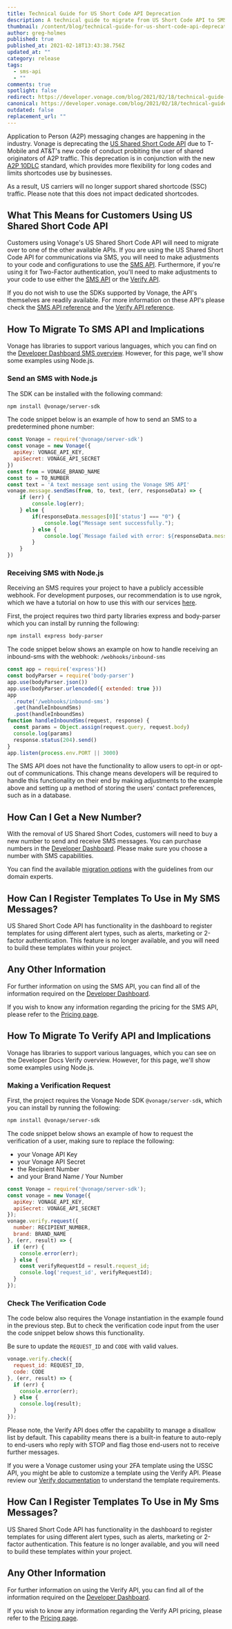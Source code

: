 ```yaml
---
title: Technical Guide for US Short Code API Deprecation
description: A technical guide to migrate from US Short Code API to SMS and Verify APIs.
thumbnail: /content/blog/technical-guide-for-us-short-code-api-deprecation/shortcode_deprecation_1200x600.png
author: greg-holmes
published: true
published_at: 2021-02-18T13:43:38.756Z
updated_at: ""
category: release
tags:
  - sms-api
  - ""
comments: true
spotlight: false
redirect: https://developer.vonage.com/blog/2021/02/18/technical-guide-for-us-short-code-api-deprecation-1
canonical: https://developer.vonage.com/blog/2021/02/18/technical-guide-for-us-short-code-api-deprecation-1
outdated: false
replacement_url: ""
---
```

Application to Person (A2P) messaging changes are happening in the industry. Vonage is deprecating the [US Shared Short Code API](https://developer.nexmo.com/messaging/us-short-codes/overview) due to T-Mobile and AT&T's new code of conduct probiting the user of shared originators of A2P traffic. This deprecation is in conjunction with the new [A2P 10DLC](https://help.nexmo.com/hc/en-us/articles/360027503992-What-is-A2P-US-10-DLC-Messaging-/) standard, which provides more flexibility for long codes and limits shortcodes use by businesses.

As a result, US carriers will no longer support shared shortcode (SSC) traffic. Please note that this does not impact dedicated shortcodes. 

## What This Means for Customers Using US Shared Short Code API

Customers using Vonage's US Shared Short Code API will need to migrate over to one of the other available APIs. If you are using the US Shared Short Code API for communications via SMS, you will need to make adjustments to your code and configurations to use the [SMS API](https://developer.nexmo.com/messaging/sms/overview). Furthermore, if you're using it for Two-Factor authentication, you'll need to make adjustments to your code to use either the [SMS API](https://developer.nexmo.com/messaging/sms/overview) or the [Verify API](https://developer.nexmo.com/verify/overview).

If you do not wish to use the SDKs supported by Vonage, the API's themselves are readily available. For more information on these API's please check the [SMS API reference](https://developer.nexmo.com/api/sms) and the [Verify API reference](https://developer.nexmo.com/api/verify).

## How To Migrate To SMS API and Implications

Vonage has libraries to support various languages, which you can find on the [Developer Dashboard SMS overview](https://developer.nexmo.com/messaging/sms/overview). However, for this page, we'll show some examples using Node.js.

### Send an SMS with Node.js

The SDK can be installed with the following command:

```bash
npm install @vonage/server-sdk
```

The code snippet below is an example of how to send an SMS to a predetermined phone number:

```js
const Vonage = require('@vonage/server-sdk')
const vonage = new Vonage({
  apiKey: VONAGE_API_KEY,
  apiSecret: VONAGE_API_SECRET
})
const from = VONAGE_BRAND_NAME
const to = TO_NUMBER
const text = 'A text message sent using the Vonage SMS API'
vonage.message.sendSms(from, to, text, (err, responseData) => {
    if (err) {
        console.log(err);
    } else {
        if(responseData.messages[0]['status'] === "0") {
            console.log("Message sent successfully.");
        } else {
            console.log(`Message failed with error: ${responseData.messages[0]['error-text']}`);
        }
    }
})
```

### Receiving SMS with Node.js

Receiving an SMS requires your project to have a publicly accessible webhook. For development purposes, our recommendation is to use ngrok, which we have a tutorial on how to use this with our services [here](https://learn.vonage.com/blog/2017/07/04/local-development-nexmo-ngrok-tunnel-dr/).

First, the project requires two third party libraries express and body-parser which you can install by running the following:

```bash
npm install express body-parser
```

The code snippet below shows an example on how to handle receiving an inbound-sms with the webhook: `/webhooks/inbound-sms`

```js
const app = require('express')()
const bodyParser = require('body-parser')
app.use(bodyParser.json())
app.use(bodyParser.urlencoded({ extended: true }))
app
  .route('/webhooks/inbound-sms')
  .get(handleInboundSms)
  .post(handleInboundSms)
function handleInboundSms(request, response) {
  const params = Object.assign(request.query, request.body)
  console.log(params)
  response.status(204).send()
}
app.listen(process.env.PORT || 3000)
```

The SMS API does not have the functionality to allow users to opt-in or opt-out of communications. This change means developers will be required to handle this functionality on their end by making adjustments to the example above and setting up a method of storing the users' contact preferences, such as in a database.

## How Can I Get a New Number?

With the removal of US Shared Short Codes, customers will need to buy a new number to send and receive SMS messages. You can purchase numbers in the [Developer Dashboard](https://dashboard.nexmo.com/buy-numbers). Please make sure you choose a number with SMS capabilities.

You can find the available [migration options](https://help.nexmo.com/hc/en-us/articles/360050905592-10DLC-Preparation) with the guidelines from our domain experts.

## How Can I Register Templates To Use in My SMS Messages?

US Shared Short Code API has functionality in the dashboard to register templates for using different alert types, such as alerts, marketing or 2-factor authentication. This feature is no longer available, and you will need to build these templates within your project.

## Any Other Information

For further information on using the SMS API, you can find all of the information required on the [Developer Dashboard](https://developer.nexmo.com/messaging/sms/overview).

If you wish to know any information regarding the pricing for the SMS API, please refer to the [Pricing page](https://www.vonage.co.uk/communications-apis/messages/pricing/).

## How To Migrate To Verify API and Implications

Vonage has libraries to support various languages, which you can see on the Developer Docs Verify overview. However, for this page, we'll show some examples using Node.js.

### Making a Verification Request

First, the project requires the Vonage Node SDK `@vonage/server-sdk`, which you can install by running the following:

```bash
npm install @vonage/server-sdk
```

The code snippet below shows an example of how to request the verification of a user, making sure to replace the following:

* your Vonage API Key
* your Vonage API Secret
* the Recipient Number
* and your Brand Name / Your Number

```js
const Vonage = require('@vonage/server-sdk');
const vonage = new Vonage({
  apiKey: VONAGE_API_KEY,
  apiSecret: VONAGE_API_SECRET
});
vonage.verify.request({
  number: RECIPIENT_NUMBER,
  brand: BRAND_NAME
}, (err, result) => {
  if (err) {
    console.error(err);
  } else {
    const verifyRequestId = result.request_id;
    console.log('request_id', verifyRequestId);
  }
});
```

### Check The Verification Code

The code below also requires the Vonage instantiation in the example found in the previous step. But to check the verification code input from the user the code snippet below shows this functionality.

Be sure to update the `REQUEST_ID` and `CODE` with valid values.

```js
vonage.verify.check({
  request_id: REQUEST_ID,
  code: CODE
}, (err, result) => {
  if (err) {
    console.error(err);
  } else {
    console.log(result);
  }
});
```

Please note, the Verify API does offer the capability to manage a disallow list by default. This capability means there is a built-in feature to auto-reply to end-users who reply with STOP and flag those end-users not to receive further messages.

If you were a Vonage customer using your 2FA template using the USSC API, you might be able to customize a template using the Verify API. Please review our [Verify documentation](https://developer.nexmo.com/api/verify/templates/curl) to understand the template requirements.

## How Can I Register Templates To Use in My Sms Messages?

US Shared Short Code API has functionality in the dashboard to register templates for using different alert types, such as alerts, marketing or 2-factor authentication. This feature is no longer available, and you will need to build these templates within your project.

## Any Other Information

For further information on using the Verify API, you can find all of the information required on the [Developer Dashboard](https://developer.nexmo.com/messaging/sms/overview).

If you wish to know any information regarding the Verify API pricing, please refer to the [Pricing page](https://www.vonage.co.uk/communications-apis/messages/pricing/).